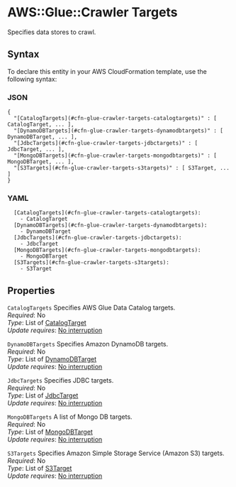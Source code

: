 # AWS::Glue::Crawler Targets<a name="aws-properties-glue-crawler-targets"></a>

Specifies data stores to crawl\.

## Syntax<a name="aws-properties-glue-crawler-targets-syntax"></a>

To declare this entity in your AWS CloudFormation template, use the following syntax:

### JSON<a name="aws-properties-glue-crawler-targets-syntax.json"></a>

```
{
  "[CatalogTargets](#cfn-glue-crawler-targets-catalogtargets)" : [ CatalogTarget, ... ],
  "[DynamoDBTargets](#cfn-glue-crawler-targets-dynamodbtargets)" : [ DynamoDBTarget, ... ],
  "[JdbcTargets](#cfn-glue-crawler-targets-jdbctargets)" : [ JdbcTarget, ... ],
  "[MongoDBTargets](#cfn-glue-crawler-targets-mongodbtargets)" : [ MongoDBTarget, ... ],
  "[S3Targets](#cfn-glue-crawler-targets-s3targets)" : [ S3Target, ... ]
}
```

### YAML<a name="aws-properties-glue-crawler-targets-syntax.yaml"></a>

```
  [CatalogTargets](#cfn-glue-crawler-targets-catalogtargets): 
    - CatalogTarget
  [DynamoDBTargets](#cfn-glue-crawler-targets-dynamodbtargets): 
    - DynamoDBTarget
  [JdbcTargets](#cfn-glue-crawler-targets-jdbctargets): 
    - JdbcTarget
  [MongoDBTargets](#cfn-glue-crawler-targets-mongodbtargets): 
    - MongoDBTarget
  [S3Targets](#cfn-glue-crawler-targets-s3targets): 
    - S3Target
```

## Properties<a name="aws-properties-glue-crawler-targets-properties"></a>

`CatalogTargets`  <a name="cfn-glue-crawler-targets-catalogtargets"></a>
Specifies AWS Glue Data Catalog targets\.  
*Required*: No  
*Type*: List of [CatalogTarget](aws-properties-glue-crawler-catalogtarget.md)  
*Update requires*: [No interruption](https://docs.aws.amazon.com/AWSCloudFormation/latest/UserGuide/using-cfn-updating-stacks-update-behaviors.html#update-no-interrupt)

`DynamoDBTargets`  <a name="cfn-glue-crawler-targets-dynamodbtargets"></a>
Specifies Amazon DynamoDB targets\.  
*Required*: No  
*Type*: List of [DynamoDBTarget](aws-properties-glue-crawler-dynamodbtarget.md)  
*Update requires*: [No interruption](https://docs.aws.amazon.com/AWSCloudFormation/latest/UserGuide/using-cfn-updating-stacks-update-behaviors.html#update-no-interrupt)

`JdbcTargets`  <a name="cfn-glue-crawler-targets-jdbctargets"></a>
Specifies JDBC targets\.  
*Required*: No  
*Type*: List of [JdbcTarget](aws-properties-glue-crawler-jdbctarget.md)  
*Update requires*: [No interruption](https://docs.aws.amazon.com/AWSCloudFormation/latest/UserGuide/using-cfn-updating-stacks-update-behaviors.html#update-no-interrupt)

`MongoDBTargets`  <a name="cfn-glue-crawler-targets-mongodbtargets"></a>
A list of Mongo DB targets\.  
*Required*: No  
*Type*: List of [MongoDBTarget](aws-properties-glue-crawler-mongodbtarget.md)  
*Update requires*: [No interruption](https://docs.aws.amazon.com/AWSCloudFormation/latest/UserGuide/using-cfn-updating-stacks-update-behaviors.html#update-no-interrupt)

`S3Targets`  <a name="cfn-glue-crawler-targets-s3targets"></a>
Specifies Amazon Simple Storage Service \(Amazon S3\) targets\.  
*Required*: No  
*Type*: List of [S3Target](aws-properties-glue-crawler-s3target.md)  
*Update requires*: [No interruption](https://docs.aws.amazon.com/AWSCloudFormation/latest/UserGuide/using-cfn-updating-stacks-update-behaviors.html#update-no-interrupt)